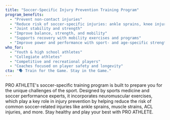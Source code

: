 ```yaml
---
title: "Soccer-Specific Injury Prevention Training Program"
program_benefits:
  - "Prevent non-contact injuries"
  - "Reduce risk of soccer-specific injuries: ankle sprains, knee injuries, ACL, meniscus tears, groin and hamstring strains, and more."
  - "Joint stability and strength"
  - "Improve balance, strength, and mobility"
  - "Supports recovery with mobility exercises and programs"
  - "Improve power and performance with sport- and age-specific strength training"
who_for:
  - "Youth & high school athletes"
  - "Collegiate athletes"
  - "Competitive and recreational players"
  - "Coaches focused on player safety and longevity"
cta: "🗣 Train for the Game. Stay in the Game."
---
```


PRO ATHLETE's soccer-specific training program is built to prepare you for the unique challenges of the sport. 
Designed by sports medicine and soccer performance experts, it incorporates neuromuscular exercises, which play 
a key role in injury prevention by helping reduce the risk of common soccer-related injuries like ankle sprains,
muscle strains, ACL injuries, and more. Stay healthy and play your best with PRO ATHLETE.